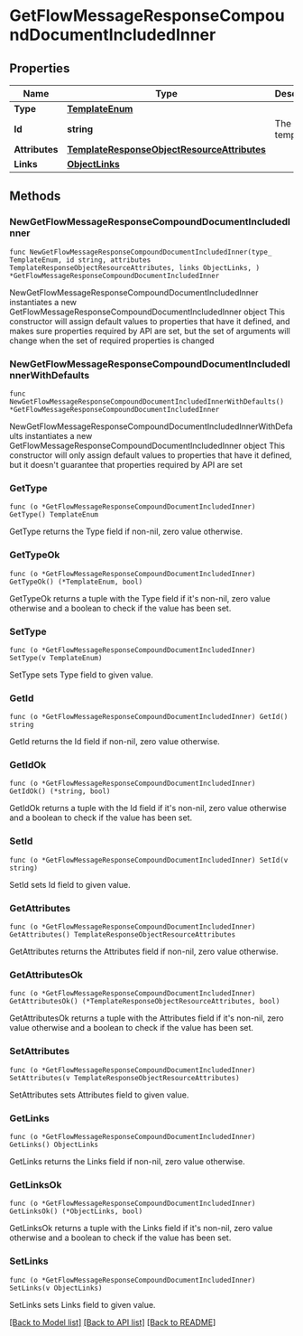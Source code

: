 # GetFlowMessageResponseCompoundDocumentIncludedInner

## Properties

Name | Type | Description | Notes
------------ | ------------- | ------------- | -------------
**Type** | [**TemplateEnum**](TemplateEnum.md) |  | 
**Id** | **string** | The ID of template | 
**Attributes** | [**TemplateResponseObjectResourceAttributes**](TemplateResponseObjectResourceAttributes.md) |  | 
**Links** | [**ObjectLinks**](ObjectLinks.md) |  | 

## Methods

### NewGetFlowMessageResponseCompoundDocumentIncludedInner

`func NewGetFlowMessageResponseCompoundDocumentIncludedInner(type_ TemplateEnum, id string, attributes TemplateResponseObjectResourceAttributes, links ObjectLinks, ) *GetFlowMessageResponseCompoundDocumentIncludedInner`

NewGetFlowMessageResponseCompoundDocumentIncludedInner instantiates a new GetFlowMessageResponseCompoundDocumentIncludedInner object
This constructor will assign default values to properties that have it defined,
and makes sure properties required by API are set, but the set of arguments
will change when the set of required properties is changed

### NewGetFlowMessageResponseCompoundDocumentIncludedInnerWithDefaults

`func NewGetFlowMessageResponseCompoundDocumentIncludedInnerWithDefaults() *GetFlowMessageResponseCompoundDocumentIncludedInner`

NewGetFlowMessageResponseCompoundDocumentIncludedInnerWithDefaults instantiates a new GetFlowMessageResponseCompoundDocumentIncludedInner object
This constructor will only assign default values to properties that have it defined,
but it doesn't guarantee that properties required by API are set

### GetType

`func (o *GetFlowMessageResponseCompoundDocumentIncludedInner) GetType() TemplateEnum`

GetType returns the Type field if non-nil, zero value otherwise.

### GetTypeOk

`func (o *GetFlowMessageResponseCompoundDocumentIncludedInner) GetTypeOk() (*TemplateEnum, bool)`

GetTypeOk returns a tuple with the Type field if it's non-nil, zero value otherwise
and a boolean to check if the value has been set.

### SetType

`func (o *GetFlowMessageResponseCompoundDocumentIncludedInner) SetType(v TemplateEnum)`

SetType sets Type field to given value.


### GetId

`func (o *GetFlowMessageResponseCompoundDocumentIncludedInner) GetId() string`

GetId returns the Id field if non-nil, zero value otherwise.

### GetIdOk

`func (o *GetFlowMessageResponseCompoundDocumentIncludedInner) GetIdOk() (*string, bool)`

GetIdOk returns a tuple with the Id field if it's non-nil, zero value otherwise
and a boolean to check if the value has been set.

### SetId

`func (o *GetFlowMessageResponseCompoundDocumentIncludedInner) SetId(v string)`

SetId sets Id field to given value.


### GetAttributes

`func (o *GetFlowMessageResponseCompoundDocumentIncludedInner) GetAttributes() TemplateResponseObjectResourceAttributes`

GetAttributes returns the Attributes field if non-nil, zero value otherwise.

### GetAttributesOk

`func (o *GetFlowMessageResponseCompoundDocumentIncludedInner) GetAttributesOk() (*TemplateResponseObjectResourceAttributes, bool)`

GetAttributesOk returns a tuple with the Attributes field if it's non-nil, zero value otherwise
and a boolean to check if the value has been set.

### SetAttributes

`func (o *GetFlowMessageResponseCompoundDocumentIncludedInner) SetAttributes(v TemplateResponseObjectResourceAttributes)`

SetAttributes sets Attributes field to given value.


### GetLinks

`func (o *GetFlowMessageResponseCompoundDocumentIncludedInner) GetLinks() ObjectLinks`

GetLinks returns the Links field if non-nil, zero value otherwise.

### GetLinksOk

`func (o *GetFlowMessageResponseCompoundDocumentIncludedInner) GetLinksOk() (*ObjectLinks, bool)`

GetLinksOk returns a tuple with the Links field if it's non-nil, zero value otherwise
and a boolean to check if the value has been set.

### SetLinks

`func (o *GetFlowMessageResponseCompoundDocumentIncludedInner) SetLinks(v ObjectLinks)`

SetLinks sets Links field to given value.



[[Back to Model list]](../README.md#documentation-for-models) [[Back to API list]](../README.md#documentation-for-api-endpoints) [[Back to README]](../README.md)



